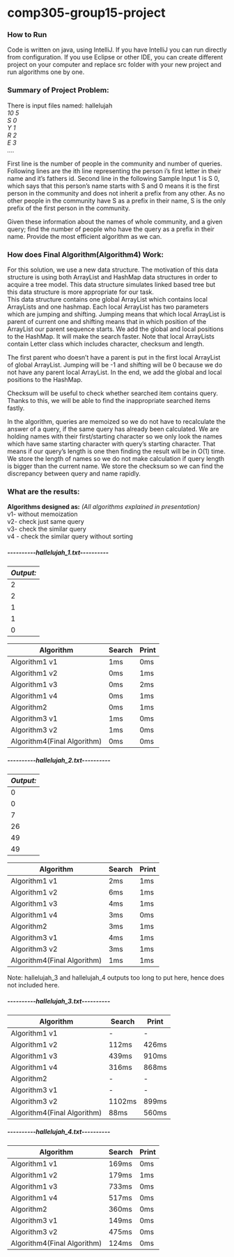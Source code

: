 # comp305-group15-project

### How to Run

Code is written on java, using IntelliJ. If you have IntelliJ you can run directly from configuration. 
If you use Eclipse or other IDE, you can create different project on your computer and replace src folder with your new project and run algorithms one by one.

### Summary of Project Problem:

There is input files named: hallelujah \
_10 5 \
S 0 \
Y 1 \
R 2 \
E 3 \
...._

First line is the number of people in the community and number of queries. Following lines are the ith line representing the person i’s first letter in their name and it’s fathers id. Second line in the following Sample Input 1 is S 0, which says that this person’s name starts with S and 0 means it is the first person in the community and does not inherit a prefix from any other. As no other people in the community have S as a prefix in their name, S is the only prefix of the first person in the community. 

Given these information about the names of whole community, and a given query; find the number of people who have the query as a prefix in their name. Provide the most efficient algorithm as we can. 


### How does Final Algorithm(Algorithm4) Work:

For this solution, we use a new data structure. The motivation of this data structure is using both ArrayList and HashMap data structures in order to acquire a tree model. This data structure simulates linked based tree but this data structure is more appropriate for our task.  
This data structure contains one global ArrayList which contains local ArrayLists and one hashmap. Each local ArrayList has two parameters which are jumping and shifting. Jumping means that which local ArrayList is parent of current one and shifting means that in which position of the ArrayList our parent sequence starts. We add the global and local positions to the HashMap. It will make the search faster. Note that local ArrayLists contain Letter class which includes character, checksum and length.

The first parent who doesn’t have a parent is put in the first local ArrayList of global ArrayList. Jumping will be -1 and shifting will be 0 because we do not have any parent local ArrayList. In the end, we add the global and local positions to the HashMap. 

Checksum will be useful to check whether searched item contains query. Thanks to this, we will be able to find the inappropriate searched items fastly.

In the algorithm, queries are memoized so we do not have to recalculate the answer of a query, if the same query has already been calculated.
We are holding names with their first/starting character so we only look the names which have same starting character with query’s starting character. That means if our query’s length is one then finding the result will be in O(1) time. 
We store the length of names so we do not make calculation if query length is bigger than the current name.
We store the checksum so we can find the discrepancy between query and name rapidly.


### What are the results: 

**Algorithms designed as:** *(All algorithms explained in presentation)* \
v1- without memoization \
v2- check just same query \
v3- check the similar query \
v4 - check the similar query without sorting

##### ----------hallelujah_1.txt----------

*Output:* |
------------|
2|
2|
1|
1|
0|

**Algorithm** | **Search** | **Print**
------------ | ------------ | ------------ 
Algorithm1 v1|1ms|0ms
Algorithm1 v2|0ms|1ms
Algorithm1 v3|0ms|2ms
Algorithm1 v4|0ms|1ms
Algorithm2 |0ms|1ms
Algorithm3 v1|1ms|0ms
Algorithm3 v2|1ms|0ms
Algorithm4(Final Algorithm) |0ms|0ms


##### ----------hallelujah_2.txt----------


*Output:* |
------------|
0|
0|
7|
26|
49|
49|
	

**Algorithm** | **Search** | **Print**
------------ | ------------ | ------------ 
Algorithm1 v1|2ms|1ms
Algorithm1 v2|6ms|1ms
Algorithm1 v3|4ms|1ms
Algorithm1 v4|3ms|0ms
Algorithm2 |3ms|1ms
Algorithm3 v1|4ms|1ms
Algorithm3 v2|3ms|1ms
Algorithm4(Final Algorithm) |1ms|1ms


Note: hallelujah_3 and hallelujah_4 outputs too long to put here, hence does not included here. 

##### ----------hallelujah_3.txt----------
	

**Algorithm** | **Search** | **Print**
------------ | ------------ | ------------ 
Algorithm1 v1|-|-
Algorithm1 v2|112ms|426ms
Algorithm1 v3|439ms|910ms
Algorithm1 v4|316ms|868ms
Algorithm2 |-|-
Algorithm3 v1|-|-
Algorithm3 v2|1102ms|899ms
Algorithm4(Final Algorithm) |88ms|560ms


##### ----------hallelujah_4.txt----------
	

**Algorithm** | **Search** | **Print**
------------ | ------------ | ------------ 
Algorithm1 v1|169ms|0ms
Algorithm1 v2|179ms|1ms
Algorithm1 v3|733ms|0ms
Algorithm1 v4|517ms|0ms
Algorithm2 |360ms|0ms
Algorithm3 v1|149ms|0ms
Algorithm3 v2|475ms|0ms
Algorithm4(Final Algorithm) |124ms|0ms








